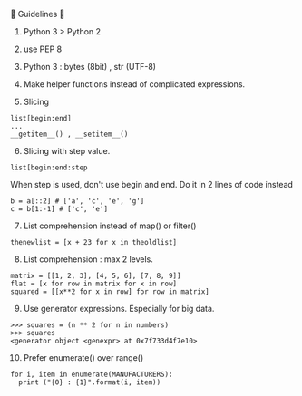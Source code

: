 

:ramen: Guidelines :ramen:

1. Python 3 > Python 2

2. use PEP 8

3. Python 3 : bytes (8bit) , str (UTF-8)

4. Make helper functions instead of complicated expressions.

5. Slicing
```
list[begin:end]
...
__getitem__() , __setitem__()
```

6. Slicing with step value.
```
list[begin:end:step
```
When step is used, don't use begin and end.
Do it in 2 lines of code instead

```
b = a[::2] # ['a', 'c', 'e', 'g']
c = b[1:-1] # ['c', 'e']
```

7. List comprehension instead of map() or filter()

```
thenewlist = [x + 23 for x in theoldlist]
```

8. List comprehension : max 2 levels.

```
matrix = [[1, 2, 3], [4, 5, 6], [7, 8, 9]]
flat = [x for row in matrix for x in row]
squared = [[x**2 for x in row] for row in matrix]
```

9. Use generator expressions. Especially for big data.
```
>>> squares = (n ** 2 for n in numbers)
>>> squares
<generator object <genexpr> at 0x7f733d4f7e10>
```

10. Prefer enumerate() over range()

```
for i, item in enumerate(MANUFACTURERS):
  print ("{0} : {1}".format(i, item))
```

